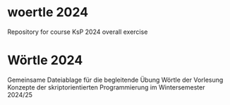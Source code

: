 # woertle 2024
Repository for course KsP 2024 overall exercise
# Wörtle 2024
Gemeinsame Dateiablage für die begleitende Übung Wörtle der Vorlesung Konzepte der skriptorientierten Programmierung im Wintersemester 2024/25
